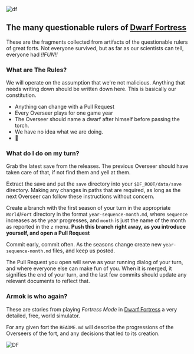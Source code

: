 ![df](http://pixxx.wtf.cat/image/1I2U2S0K162O/title.png)

The many questionable rulers of [Dwarf Fortress](http://www.bay12games.com/dwarves/)
------------------------------------------------------------------------------

These are the fragments collected from artifacts of the questionable rulers of great forts.
Not everyone survived, but as far as our scientists can tell, everyone had *!!FUN!!*

### What are **The Rules**?

We will operate on the assumption that we're not malicious. Anything that needs writing down should
be written down here. This is basically our constitution.

  * Anything can change with a Pull Request
  * Every Overseer plays for one game year
  * The Overseer should name a dwarf after himself before passing the torch.
  * We have no idea what we are doing.
  * :beers:

### What do I do on my turn?

Grab the latest save from the releases. The previous Overseer should have taken care of that, if not
find them and yell at them.

Extract the save and put the `save` directory into your `$DF_ROOT/data/save` directory. Making any changes
in paths that are required, as long as the next Overseer can follow these instructions without concern.

Create a branch with the first season of your turn in the appropriate `World`/`Fort` directory in the format
`year-sequence-month.md`, where `sequence` increases as the year progresses, and `month` is just the name of the
month as reported in the `z` menu. **Push this branch right away, as you introduce yourself, and open a Pull Request**

Commit early, commit often. As the seasons change create new `year-sequence-month.md` files, and keep us posted.

The Pull Request you open will serve as your running dialog of your turn, and where everyone else can make fun of you.
When it is merged, it signifies the end of your turn, and the last few commits should update any relevant documents to
reflect that.

### Armok is who again?

These are stories from playing *Fortress Mode* in [Dwarf Fortress](http://www.bay12games.com/dwarves/) a
very detailed, free,  world simulator.

For any given fort the `README.md` will describe the progressions of
the Overseers of the fort, and any decisions that led to its creation.

![DF](http://f.cl.ly/items/1f3f390a3x0Y1s2l1d0S/dwarf-fortress-thumb.jpg)
